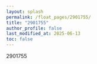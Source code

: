 ```yaml
---
layout: splash
permalink: /float_pages/2901755/
title: "2901755"
author_profile: false
last_modified_at: 2025-06-13
toc: false
---
```

 
2901755
